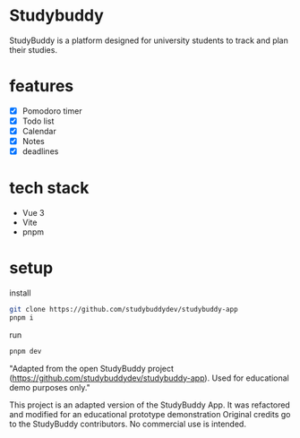 # Studybuddy 

StudyBuddy is a platform designed for university students to track and plan their studies.

# features
- [x] Pomodoro timer 
- [x] Todo list
- [x] Calendar
- [x] Notes
- [x] deadlines
# tech stack 
- Vue 3
- Vite 
- pnpm


# setup

install

```bash
git clone https://github.com/studybuddydev/studybuddy-app
pnpm i
```
run 
    
```bash
pnpm dev
```

"Adapted from the open StudyBuddy project (https://github.com/studybuddydev/studybuddy-app). Used for educational demo purposes only."

This project is an adapted version of the StudyBuddy App.
It was refactored and modified for an educational prototype demonstration
Original credits go to the StudyBuddy contributors. No commercial use is intended.